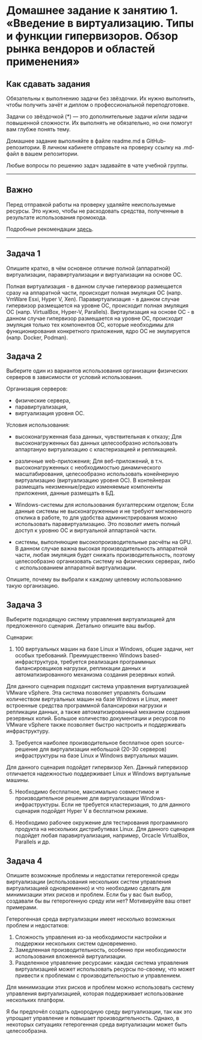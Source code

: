 
# Домашнее задание к занятию 1.  «Введение в виртуализацию. Типы и функции гипервизоров. Обзор рынка вендоров и областей применения»


## Как сдавать задания

Обязательны к выполнению задачи без звёздочки. Их нужно выполнить, чтобы получить зачёт и диплом о профессиональной переподготовке.

Задачи со звёздочкой (*) — это дополнительные задачи и/или задачи повышенной сложности. Их выполнять не обязательно, но они помогут вам глубже понять тему.

Домашнее задание выполняйте в файле readme.md в GitHub-репозитории. В личном кабинете отправьте на проверку ссылку на .md-файл в вашем репозитории.

Любые вопросы по решению задач задавайте в чате учебной группы.

---

## Важно

Перед отправкой работы на проверку удаляйте неиспользуемые ресурсы.
Это нужно, чтобы не расходовать средства, полученные в результате использования промокода.

Подробные рекомендации [здесь](https://github.com/netology-code/virt-homeworks/blob/virt-11/r/README.md).

---

## Задача 1

Опишите кратко, в чём основное отличие полной (аппаратной) виртуализации, паравиртуализации и виртуализации на основе ОС.

Полная виртуализация - в данном случае гипервизор размещается сразу на аппаратной части, происходит полная эмуляция ОС (напр. VmWare Esxi, Hyper V, Xen).
Паравиртуализация - в данном случае гипервизор размещается на уровне ОС, происходит полная эмуляция ОС (напр. VirtualBox, Hyper-V, Parallels).
Виртаулизация на основе ОС - в данном случае гипервизор размещается на уровне ОС, происходит эмуляция только тех компонентов ОС, которые необходимы для функционирования конкретного приложения, ядро ОС не эмулируется (напр. Docker, Podman).

## Задача 2

Выберите один из вариантов использования организации физических серверов в зависимости от условий использования.

Организация серверов:

- физические сервера,
- паравиртуализация,
- виртуализация уровня ОС.

Условия использования:

- высоконагруженная база данных, чувствительная к отказу;
Для высоконагруженных баз данных целесообразно использовать аппартаную виртуализацию с кластеризацией и репликацией. 

- различные web-приложения;
Для веб-приложений, в т.ч. высоконагруженных с необходимостью динамического масштабирования, целесообразно использовать конейнерную виртуализацию (виртуализацию уровня ОС). В контейнерах размещать неизменные/редко изменяемые компоненты приложения, данные размещать в БД.

- Windows-системы для использования бухгалтерским отделом;
Если данные системы не высконагруженные и не требуют мнгновенного отклика в работе, то для удобства администрирования можно использовать паравиртуализацию. Это позволит иметь полный доступ к уровню ОС и виртуальной аппартаной части.

- системы, выполняющие высокопроизводительные расчёты на GPU.
В данном случае важна высокая производительность аппаратной части, любая эмуляция будет снижать производительность, поэтому целесообразно организовать систему на физических серверах, либо с использованием аппаратной виртуализации.

Опишите, почему вы выбрали к каждому целевому использованию такую организацию.

## Задача 3

Выберите подходящую систему управления виртуализацией для предложенного сценария. Детально опишите ваш выбор.

Сценарии:

1. 100 виртуальных машин на базе Linux и Windows, общие задачи, нет особых требований. Преимущественно Windows based-инфраструктура, требуется реализация программных балансировщиков нагрузки, репликации данных и автоматизированного механизма создания резервных копий.   

Для данного сценария подходит система управления виртуализацией VMware vSphere. Эта система позволяет управлять большим количеством виртуальных машин на базе Windows и Linux, имеет встроенные средства программной балансировки нагрузки и репликации данных, а также автоматизированный механизм создания резервных копий. Большое количество документации и ресурсов по VMware vSphere также позволяет быстро настроить и поддерживать инфраструктуру.

3. Требуется наиболее производительное бесплатное open source-решение для виртуализации небольшой (20-30 серверов) инфраструктуры на базе Linux и Windows виртуальных машин.

Для данного сценария подойдет гипервизор Xen. Данный гипервизор отличается надежностью поддерживает Linux и Windows виртуальные машины.

5. Необходимо бесплатное, максимально совместимое и производительное решение для виртуализации Windows-инфраструктуры.
Если не требуется кластеризация, то для данного сценария подойдет Hyper V в бесплатном режиме.

7. Необходимо рабочее окружение для тестирования программного продукта на нескольких дистрибутивах Linux.
Для данного сценария подойдет любая паравиртуализация, например, Orcacle VirtualBox, Parallels и др.

## Задача 4

Опишите возможные проблемы и недостатки гетерогенной среды виртуализации (использования нескольких систем управления виртуализацией одновременно) и что необходимо сделать для минимизации этих рисков и проблем. Если бы у вас был выбор, создавали бы вы гетерогенную среду или нет? Мотивируйте ваш ответ примерами.

Гетерогенная среда виртуализации имеет несколько возможных проблем и недостатков:
1. Сложность управления из-за необходимости настройки и поддержки нескольких систем одновременно.
2. Замедленная производительность, особенно при необходимости использования вложенной виртуализации.
3. Разделенное управление ресурсами: каждая система управления виртуализацией может использовать ресурсы по-своему, что может привести к проблемам с производительностью и управлением.

Для минимизации этих рисков и проблем можно использовать систему управления виртуализацией, которая поддерживает использование нескольких платформ.

Я бы предпочёл создать однородную среду виртуализации, так как это упрощает управление и повышает производительность. Однако, в некоторых ситуациях гетерогенная среда виртуализации может быть целесообразна.

